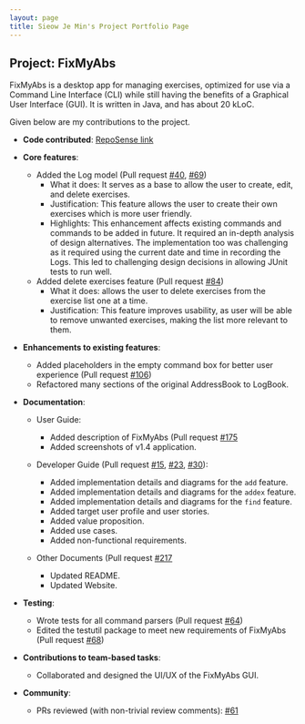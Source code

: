 ```yaml
---
layout: page
title: Sieow Je Min's Project Portfolio Page
---
```


## Project: FixMyAbs

FixMyAbs is a desktop app for managing exercises, optimized for use via a Command Line Interface (CLI) while still having the benefits of a Graphical User Interface (GUI). It is written in Java, and has about 20 kLoC.

Given below are my contributions to the project.

* **Code contributed**: [RepoSense link](https://nus-cs2103-ay2021s1.github.io/tp-dashboard/#breakdown=true&search=jeminsieow)

* **Core features**: 
    * Added the Log model (Pull request [\#40](https://github.com/AY2021S1-CS2103-F10-3/tp/pull/40), [\#69](https://github.com/AY2021S1-CS2103-F10-3/tp/pull/69))
        * What it does: It serves as a base to allow the user to create, edit, and delete exercises.
        * Justification: This feature allows the user to create their own exercises which is more user friendly.
        * Highlights: This enhancement affects existing commands and commands to be added in future. It required an in-depth analysis of design alternatives. The implementation too was challenging as it required using the current date and time in recording the Logs. This led to challenging design decisions in allowing JUnit tests to run well.
    * Added delete exercises feature (Pull request [\#84](https://github.com/AY2021S1-CS2103-F10-3/tp/pull/84))
        * What it does: allows the user to delete exercises from the exercise list one at a time.
        * Justification: This feature improves usability, as user will be able to remove unwanted exercises, making the list more relevant to them.

* **Enhancements to existing features**:
    * Added placeholders in the empty command box for better user experience (Pull request [\#106](https://github.com/AY2021S1-CS2103-F10-3/tp/pull/106))
    * Refactored many sections of the original AddressBook to LogBook.

* **Documentation**:
    * User Guide:
        * Added description of FixMyAbs (Pull request [\#175](https://github.com/AY2021S1-CS2103-F10-3/tp/pull/175)
        * Added screenshots of v1.4 application.
        
    * Developer Guide (Pull request [\#15](https://github.com/AY2021S1-CS2103-F10-3/tp/pull/15), [\#23](https://github.com/AY2021S1-CS2103-F10-3/tp/pull/23), [\#30](https://github.com/AY2021S1-CS2103-F10-3/tp/pull/30)):
        * Added implementation details and diagrams for the `add` feature. 
        * Added implementation details and diagrams for the `addex` feature.
        * Added implementation details and diagrams for the `find` feature.
        * Added target user profile and user stories.
        * Added value proposition.
        * Added use cases.
        * Added non-functional requirements.
        
    * Other Documents (Pull request [\#217](https://github.com/AY2021S1-CS2103-F10-3/tp/pull/217)
        * Updated README.
        * Updated Website.
    
* **Testing**:
    * Wrote tests for all command parsers (Pull request [\#64](https://github.com/AY2021S1-CS2103-F10-3/tp/pull/64))
    * Edited the testutil package to meet new requirements of FixMyAbs (Pull request [\#68](https://github.com/AY2021S1-CS2103-F10-3/tp/pull/68))
    
* **Contributions to team-based tasks**:
    * Collaborated and designed the UI/UX of the FixMyAbs GUI.

* **Community**:
    * PRs reviewed (with non-trivial review comments): [\#61](https://github.com/AY2021S1-CS2103-F10-3/tp/pull/61)
